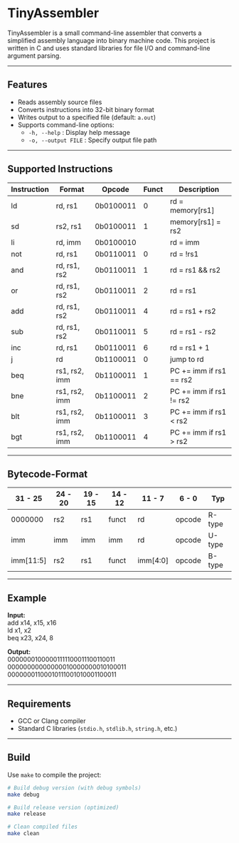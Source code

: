 # TinyAssembler

TinyAssembler is a small command-line assembler that converts a simplified assembly language into binary machine code. This project is written in C and uses standard libraries for file I/O and command-line argument parsing.

---

## Features

- Reads assembly source files
- Converts instructions into 32-bit binary format
- Writes output to a specified file (default: `a.out`)
- Supports command-line options:
  - `-h, --help` : Display help message
  - `-o, --output FILE` : Specify output file path

---

## Supported Instructions

| Instruction| Format         | Opcode    | Funct | Description                   |
|------------|----------------|-----------|-------|-------------------------------|
| ld         | rd, rs1        | 0b0100011 | 0     | rd = memory[rs1]              |
| sd         | rs2, rs1       | 0b0100011 | 1     | memory[rs1] = rs2             |
| li         | rd, imm        | 0b0100010 |       | rd = imm                      |
| not        | rd, rs1        | 0b0110011 | 0     | rd = !rs1                     |
| and        | rd, rs1, rs2   | 0b0110011 | 1     | rd = rs1 && rs2               |
| or         | rd, rs1, rs2   | 0b0110011 | 2     | rd = rs1 || rs2               |
| add        | rd, rs1, rs2   | 0b0110011 | 4     | rd = rs1 + rs2                |
| sub        | rd, rs1, rs2   | 0b0110011 | 5     | rd = rs1 - rs2                |
| inc        | rd, rs1        | 0b0110011 | 6     | rd = rs1 + 1                  |
| j          | rd             | 0b1100011 | 0     | jump to rd                    |
| beq        | rs1, rs2, imm  | 0b1100011 | 1     | PC += imm if rs1 == rs2       |
| bne        | rs1, rs2, imm  | 0b1100011 | 2     | PC += imm if rs1 != rs2       |
| blt        | rs1, rs2, imm  | 0b1100011 | 3     | PC += imm if rs1 < rs2        |
| bgt        | rs1, rs2, imm  | 0b1100011 | 4     | PC += imm if rs1 > rs2        |

---

## Bytecode-Format

| 31 - 25 | 24 - 20 | 19 - 15 | 14 - 12 | 11 - 7 |  6 - 0 |  Typ   |
|---------|---------|---------|---------|--------|--------|--------|
| 0000000 |   rs2   |   rs1   |  funct  |   rd   | opcode | R-type |
|   imm   |   imm   |   imm   |   imm   |   rd   | opcode | U-type |
|imm[11:5]|   rs2   |   rs1   |  funct  |imm[4:0]| opcode | B-type |

---

## Example

**Input:**<br>
add x14, x15, x16<br>
ld x1, x2<br>
beq x23, x24, 8<br>

**Output:**<br>
00000001000001111100011100110011<br>
00000000000000010000000010100011<br>
00000001100010111001010001100011<br>

---

## Requirements

- GCC or Clang compiler
- Standard C libraries (`stdio.h`, `stdlib.h`, `string.h`, etc.)

---

## Build

Use `make` to compile the project:

```bash
# Build debug version (with debug symbols)
make debug

# Build release version (optimized)
make release

# Clean compiled files
make clean